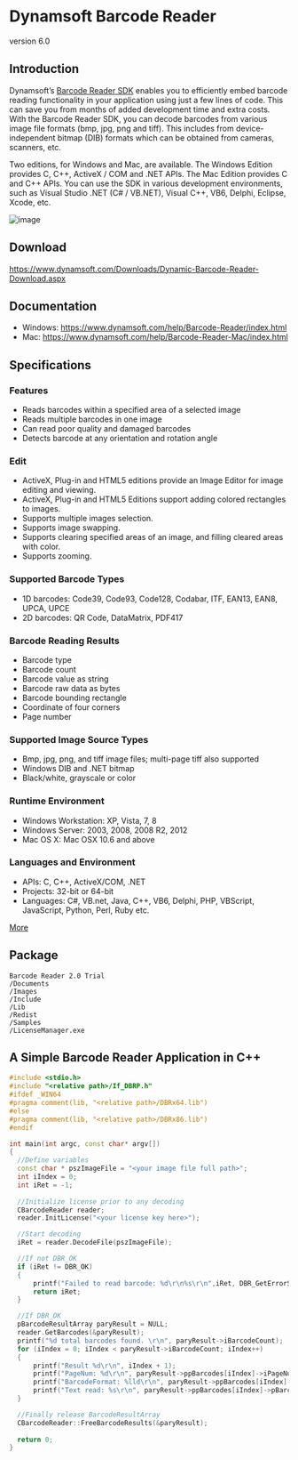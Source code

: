 Dynamsoft Barcode Reader
=========
version 6.0

Introduction
-----------

Dynamsoft’s [Barcode Reader SDK][1] enables you to efficiently embed barcode reading functionality in your application using just a few lines of code. This can save you from months of added development time and extra costs. With the Barcode Reader SDK, you can decode barcodes from various image file formats (bmp, jpg, png and tiff). This includes from device-independent bitmap (DIB) formats which can be obtained from cameras, scanners, etc.

Two editions, for Windows and Mac, are available. The Windows Edition provides C, C++, ActiveX / COM and .NET APIs. The Mac Edition provides C and C++ APIs. You can use the SDK in various development environments, such as Visual Studio .NET (C# / VB.NET), Visual C++, VB6, Delphi, Eclipse, Xcode, etc.

![image](http://www.codepool.biz/wp-content/uploads/2015/08/dbr_3_0_screenshot.png)

Download
-----------
https://www.dynamsoft.com/Downloads/Dynamic-Barcode-Reader-Download.aspx

Documentation
--------------

* Windows: https://www.dynamsoft.com/help/Barcode-Reader/index.html
* Mac: https://www.dynamsoft.com/help/Barcode-Reader-Mac/index.html

Specifications
-----------

### Features
* Reads barcodes within a specified area of a selected image
* Reads multiple barcodes in one image
* Can read poor quality and damaged barcodes
* Detects barcode at any orientation and rotation angle

### Edit
* ActiveX, Plug-in and HTML5 editions provide an Image Editor for image editing and viewing.
* ActiveX, Plug-in and HTML5 Editions support adding colored rectangles to images.
* Supports multiple images selection.
* Supports image swapping.
* Supports clearing specified areas of an image, and filling cleared areas with color.
* Supports zooming.

### Supported Barcode Types
* 1D barcodes: Code39, Code93, Code128, Codabar, ITF, EAN13, EAN8, UPCA, UPCE
* 2D barcodes: QR Code, DataMatrix, PDF417

### Barcode Reading Results
* Barcode type
* Barcode count
* Barcode value as string
* Barcode raw data as bytes
* Barcode bounding rectangle
* Coordinate of four corners
* Page number

### Supported Image Source Types
* Bmp, jpg, png, and tiff image files; multi-page tiff also supported
* Windows DIB and .NET bitmap
* Black/white, grayscale or color

### Runtime Environment
* Windows Workstation: XP, Vista, 7, 8
* Windows Server: 2003, 2008, 2008 R2, 2012
* Mac OS X: Mac OSX 10.6 and above

### Languages and Environment
* APIs: C, C++, ActiveX/COM, .NET
* Projects: 32-bit or 64-bit
* Languages: C#, VB.net, Java, C++, VB6, Delphi, PHP, VBScript, JavaScript, Python, Perl, Ruby etc.

[More][2]

Package
-------
```
Barcode Reader 2.0 Trial
/Documents
/Images
/Include
/Lib
/Redist
/Samples
/LicenseManager.exe

```

A Simple Barcode Reader Application in C++
---------------------------------
  ```C++
#include <stdio.h>
#include "<relative path>/If_DBRP.h"
#ifdef _WIN64
#pragma comment(lib, "<relative path>/DBRx64.lib")
#else
#pragma comment(lib, "<relative path>/DBRx86.lib")
#endif

int main(int argc, const char* argv[])
{
    //Define variables
	const char * pszImageFile = "<your image file full path>";
	int iIndex = 0;
	int iRet = -1;
        
    //Initialize license prior to any decoding
    CBarcodeReader reader;
	reader.InitLicense("<your license key here>");

    //Start decoding
    iRet = reader.DecodeFile(pszImageFile);

    //If not DBR_OK
	if (iRet != DBR_OK)
	{
		printf("Failed to read barcode: %d\r\n%s\r\n",iRet, DBR_GetErrorString(iRet));
		return iRet;
	}

    //If DBR_OK
	pBarcodeResultArray paryResult = NULL;
    reader.GetBarcodes(&paryResult);
	printf("%d total barcodes found. \r\n", paryResult->iBarcodeCount);
	for (iIndex = 0; iIndex < paryResult->iBarcodeCount; iIndex++)
	{
		printf("Result %d\r\n", iIndex + 1);
		printf("PageNum: %d\r\n", paryResult->ppBarcodes[iIndex]->iPageNum);
		printf("BarcodeFormat: %lld\r\n", paryResult->ppBarcodes[iIndex]->llFormat);
		printf("Text read: %s\r\n", paryResult->ppBarcodes[iIndex]->pBarcodeData);
	}

    //Finally release BarcodeResultArray
    CBarcodeReader::FreeBarcodeResults(&paryResult);
        
	return 0;
}

  ```

[1]:https://www.dynamsoft.com/Products/Dynamic-Barcode-Reader.aspx
[2]:https://www.dynamsoft.com/Products/Dynamic-Barcode-Reader-Feature.aspx
